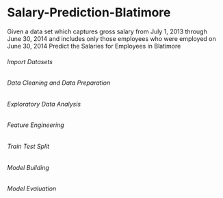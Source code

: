 # Salary-Prediction-Blatimore
Given a data set which captures gross salary from July 1, 2013 through June 30, 2014 and includes only those employees who were employed on June 30, 2014 Predict the Salaries for Employees in Blatimore
######	Import Datasets
######	Data Cleaning and Data Preparation
######	Exploratory Data Analysis
######	Feature Engineering
######	Train Test Split
######	Model Building
######	Model Evaluation
